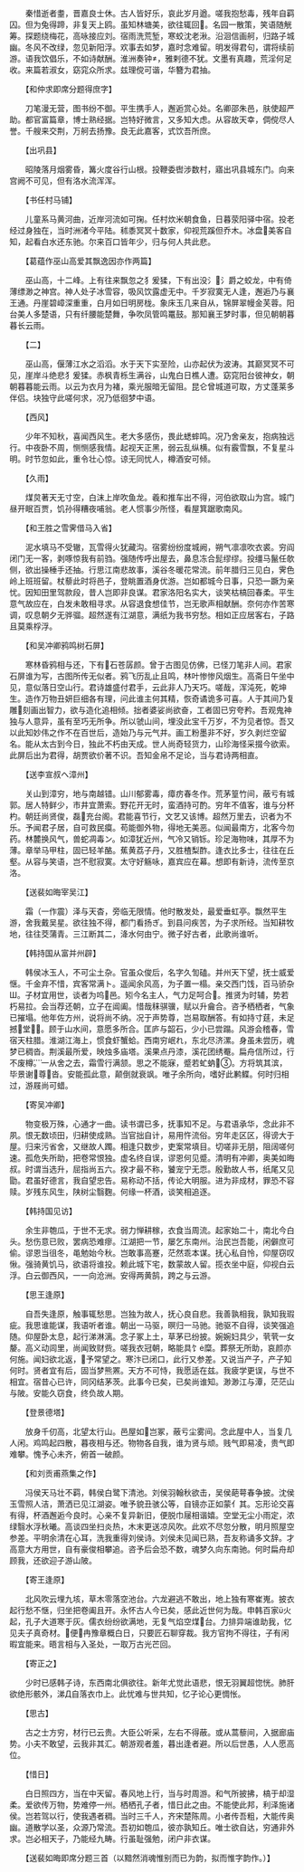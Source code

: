 <!-- { "loadSidebar": true } -->
　　秦惜逝者耋，晋嘉良士休。古人皆好乐，哀此岁月遒。嗟我抱愁毒，残年自羁囚。但为兔得蹄，非复天上鸥。虽知林塘美，欲往辄回。名园一散策，笑语随觥筹。探题绕梅花，高咏接应刘。宿雨洗荒堑，寒蛟沈老湫。沿洄信画舸，归路子城幽。冬风不改绿，忽见新阳浮。欢事去如梦，嘉时念难留。明发得君句，谓将续前游。语我饮倡乐，不如诗献酬。淮洲奏钟，雅剌德不犹。文墨有真趣，荒淫何足收。来篇若淑女，窈窕众所求。兹理傥可谐，华簪为君抽。

　　【和仲求即席分题得庶字】

　　刀笔漫无营，图书纷不御。平生携手人，邂逅赏心处。名卿邵朱邑，肤使超严助。都官富篇章，博士熟经据。岂特好微言，又多知大虑。从容故天幸，倜傥尽人誉。千艘来交荆，万舸去扬豫。良无此嘉客，式饮吾所庶。

　　【出巩县】

　　昭陵落月烟雾昏，篝火度谷行山根。投鞭委辔涉数村，寤出巩县城东门。向来宫阙不可见，但有洛水流浑浑。

　　【书任村马铺】

　　儿童系马黄河曲，近岸河流如可掬。任村炊米朝食鱼，日暮荥阳驿中宿。投老经过身独在，当时洲渚今平陆。秫黍冥冥十数家，仰视荒蹊但乔木。冰盘美客自知，起看白水还东驰。尔来百口皆年少，归与何人共此悲。

　　【葛蕴作巫山高爱其飘逸因亦作两篇】

　　巫山高，十二峰。上有往来飘忽之犭爰猱，下有出没氵氵爵之蛟龙，中有倚薄缥渺之神宫。神人处子冰雪容，吸风饮露虚无中。千岁寂寞无人逢，邂逅乃与襄王通。丹崖碧嶂深重重，白月如日明房栊。象床玉几来自从，锦屏翠幔金芙蓉。阳台美人多楚语，只有纤腰能楚舞，争吹凤管鸣鼍鼓。那知襄王梦时事，但见朝朝暮暮长云雨。

　　【二】

　　巫山高，偃薄江水之滔滔。水于天下实至险，山亦起伏为波涛。其巅冥冥不可见，崖岸斗绝悲犭爰猱。赤枫青栎生满谷，山鬼白日樵人遭。窈窕阳台彼神女，朝朝暮暮能云雨。以云为衣月为褚，乘光服暗无留阻。昆仑曾城道可取，方丈蓬莱多伴侣。块独守此嗟何求，况乃低徊梦中语。

　　【西风】

　　少年不知秋，喜闻西风生。老大多感伤，畏此蟋蟀鸣。况乃舍亲友，抱病独远行。中夜卧不周，恻恻感我情。起视天正黑，弱云乱纵横。似有霰雪飘，不复星斗明。时节忽如此，重令壮心惊。谅无同忧人，樽酒安可倾。

　　【久雨】

　　煤炱著天无寸空，白沫上岸吹鱼龙。羲和推车出不得，河伯欲取山为宫。城门昼开眠百贾，饥孙得糟夜哺翁。老人惯事少所怪，看屋箕踞歌南风。

　　【和王胜之雪霁借马入省】

　　泥水填马不受辙，瓦雪得火犹藏沟。宿雾纷纷度城阙，朔气凛凛吹衣裘。穷阎闭门无一客，剥啄惊我有前驺。强随传呼出屋去，鼻息冻合髭缪缪。投缰马鬣任欹侧，欲出操棰手还抽。行思江南悲故事，溪谷冬暖花常流。前年腊归三见白，霁色岭上班班留。杖藜此时将邑子，登眺置酒身优游。岂如都城今日事，只恐一蹶为亲忧。因知田里驾款段，昔人岂即非良谋。君家洛阳名实大，谈笑枯槁回春柔。平生意气故应在，白发未敢相寻求。从容退食想佳节，岂无歌声相献酬。奈何亦作苦寒调，叹息朝夕无骅骝。超然遂有江湖意，满纸为我书穷愁。相如正应居客右，子路且莫乘桴浮。

　　【和吴冲卿鸦鸣树石屏】

　　寒林昏鸦相与还，下有石苍孱颜。曾于古图见仿佛，已怪刀笔非人间。君家石屏谁为写，古图所传无似者。鸦飞历乱止且鸣，林叶惨惨风烟生。高斋日午坐中见，意似落日空山行。君诗雄盛付君手，云此非人乃天巧。嗟哉，浑沌死，乾坤生。造作万物丑妍巨细各有理，问此谁主何其精，恢奇谲诡多可喜。人于其间乃复雕刻画出智力，欲与造化追相倾。拙者婆娑尚欲奋，工者固已穷夸矜。吾观鬼神独与人意异，虽有至巧无所争。所以虢山间，埋没此宝千万岁，不为见者惊。吾又以此知妙伟之作不在百世后，造始乃与元气并。画工粉墨非不好，岁久剥烂空留名。能从太古到今日，独此不朽由天成。世人尚奇轻货力，山珍海怪采掇今欲索。此屏后出为君得，胡贾欲价著不识。吾知金帛不足论，当与君诗两相直。

　　【送李宣叔ヘ漳州】

　　关山到漳穷，地与南越错。山川郁雾毒，瘴疠春冬作。荒茅篁竹间，蔽亏有城郭。居人特鲜少，市井宜萧索。野花开无时，蛮酒持可酌。穷年不值客，谁与分杯杓。朝廷尚贤俊，磊充台阁。君能喜节行，文艺又该博。超然万里去，识者为不乐。予闻君子居，自可救民瘼。苟能御外物，得地无美恶。似闻最南方，北客今勿药。林麓换风气，兽蛇凋毒ン。如漳犹近州，气冷又销铄。珍足海物味，其厚不为薄。章举马甲柱，固已轻羊酪。蕉黄荔子丹，又胜楂梨酢。逢衣比多士，往往在丘壑。从容与笑语，岂不慰寂寞。太守好觞咏，嘉宾应在幕。想即有新诗，流传至京洛。

　　【送裴如晦宰吴江】

　　霜（一作震）泽与天杳，旁临无限情。他时散发处，最爱垂虹亭。飘然平生游，舍我戴吴星。欲往独不得，都门看扬ぎ。到县问疾苦，为子求所经。当知耕牧地，往往茭蒲青。三江断其二，洚水何由宁。微子好古者，此歌尚谁听。

　　【韩持国从富并州辟】

　　韩侯冰玉人，不可尘土杂。官虽众俊后，名字久訇磕。并州天下望，抚士威爱惬。千金弃不惜，宾客常满ト。遥闻余风高，为子置一榻。亲交西门饯，百马骄杂Ш。子材宜用世，谈者为呜邑。矧今名主人，气力足呵合。推贤为时辅，势若朽易拉。会当荐还朝，立子在阊阖。惜哉秣骐骥，赋以升龠合。咨予栖栖者，气象已摧塌。他年佐方州，说将尚不纳。况于声势尊，岂易取酬答。有如持寸莛，未足撼堂。顾于山水间，意愿多所合。匡庐与韶石，少小已尝蹋。风游会稽春，雪宿天柱腊。淮湖江海上，惯食虾蟹蛤。西南穷岷れ，东北尽济漯。身虽未尝历，魂梦已稠沓。荆溪最所爱，映烛多庙塔。溪果点丹漆，溪花团绣罨。扁舟信所过，行不废樽。一从舍之去，霜雪行满颔。思之不能寐，蹙若虻蚋。方将筑其滨，毕景谢尊沓。安能孤此意，颠倒就衰飒。唯子余所向，嗜好此鹣鲽。何时归相过，游屐尚可蜡。

　　【寄吴冲卿】

　　物变极万殊，心通才一曲。读书谓已多，抚事知不足。与君语承华，念此非不夙。恨无数顷田，归耕使成熟。当官拙自计，易用忤流俗。穷年走区区，得谤大于屋。归来污省舍，又继故人躅。相逢只数步，吏案常填目。切嗟非无朋，阻阔嗟何速。孤危失所助，把卷常恨独。虚名终自误，谬恩何见蹙。清明有冲卿，奥美如晦叔。时谓当选升，屈指尚五六。揆才最不称，饕宠宁无恧。殷勤故人书，纸尾又见勖。君虽好德言，我自望忠告。易称动不括，传论大明服。进为非成材，罪恐不容赎。岁残东风生，陕树尘翳麴。何缘一杯酒，谈笑相追逐。

　　【韩持国见访】

　　余生非匏瓜，于世不无求。弱力惮耕稼，衣食当周流。起家始二十，南北今白头。愁伤意已败，罢病恐难瘳。江湖把一节，屡乞东南州。治民岂吾能，闲僻庶可偷。谬恩当徂冬，黾勉始今秋。岂敢事高蹇，茫然乖本谋。抚心私自怜，仰屋窃叹愀。强骑黄饥马，欲语将谁投。赖此城下宅，数蒙故人留。揽衣坐中庭，仰视白云浮。白云御西风，一一向沧洲。安得两黄鹄，跨之与云游。

　　【思王逢原】

　　自吾失逢原，触事辄愁思。岂独为故人，抚心良自悲。我善孰相我，孰知我瑕疵。我思谁能谋，我语听者谁。朝出一马驱，暝归一马驰。驰驱不自得，谈笑强追随。仰屋卧太息，起行涕淋漓。念子冢上土，草茅已纷披。婉婉妇具少，茕茕一女嫠。高义动闾里，尚闻致财赀。嗟我衣冠朝，略能具饣糜。葬祭无所助，哀颜亦何施。闻妇欲北返，予常望之。寒汴已闭口，此行又参差。又说当产子，产子知何时。贤者宜有后，固当梦熊罴。天方不可恃，我愿适在兹。我疲学更误，与世不相宜。宿昔心已许，同冈结茅茨。此事今已矣，已矣尚谁知。渺渺江与潭，茫茫山与陂。安能久窃食，终负故人期。

　　【登景德塔】

　　放身千仞高，北望太行山。邑屋如岂冢，蔽亏尘雾间。念此屋中人，当复几人闲。鸡鸣起四散，暮夜相与还。物物各自我，谁为贤与顽。贱气即易凌，贵气即难攀。愧予心未齐，俯首一破颜。

　　【和刘贡甫燕集之作】

　　冯侯天马壮不羁，韩侯白鹭下清池。刘侯羽翰秋欲击，吴侯葩萼春争披。沈侯玉雪照人洁，萧洒已见江湖姿。唯予貌丑骇公等，自镜亦正如蒙亻其。忘形论交喜有得，杯酒邂逅今良时。心亲不复异新旧，便脱巾屦相谐嬉。空堂无尘小雨定，浓绿翳水浮秋曦。高谈四坐扫炎热，木末更送凉风吹。此欢不尽忽分散，明月照屋空参差。平明余清在心耳，洗我重得刘侯诗。刘侯未见闻已熟，吾友称诵多文辞。才高意大方用世，自有豪俊相攀追。咨予后会恐不数，魂梦久向东南驰。何时扁舟却顾我，还欲迎子游山陂。

　　【寄王逢原】

　　北风吹云埋九垓，草木零落空池台。六龙避逃不敢出，地上独有寒崔嵬。披衣起行愁不惬，归坐把卷阖且开。永怀古人今已矣，感此近世何为哉。申韩百家火起，孔子大道寒于灰。儒衣纷纷欲满地，无复气焰空煤台。力排异端谁助我，忆见夫子真奇材。便冉豫章概白日，只要匠石聊穿裁。我方官拘不得往，子有闲暇宜能来。晤言相与入圣处，一取万古光芒回。

　　【寄正之】

　　少时已感韩子诗，东西南北俱欲往。新年尤觉此语悲，恨无羽翼超惚恍。肺肝欲绝形骸外，涕Д自落衣巾上。此忧难与世共知，忆子论心更惆怅。

　　【思古】

　　古之士方穷，材行已云贵。大臣公听采，左右不得蔽。或从蒿藜间，入据廊庙势。小夫不敢望，云我非其汇。朝游观者羞，暮出逢者避。所以后世愚，人人愿高位。

　　【惜日】

　　白日照四方，当在中天留。春风地上行，当与时周游。和气所披拂，槁于却湿柔。爱欲传万物，势难停一州。栖栖孔子者，惜日此之由。不能使此邦，利泽施诸侯。岂若驾以行，使我遇者稠。当时三千人，齐宋楚陈周。小者传吾粗，大能传奥幽。道散学以圣，众源乃常流。吾初如匏瓜，彼亦孰知丘。唯士欲自达，穷通非外求。岂必相天子，乃能经九畴。行虽耻强勉，闭户非衣谋。

　　【送裴如晦即席分题三首（以黯然消魂惟别而已为韵，拟而惟字韵作。）】

